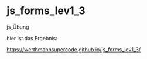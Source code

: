 # js_forms_lev1_3

js_Übung

hier ist das Ergebnis:

https://werthmannsupercode.github.io/js_forms_lev1_3/
